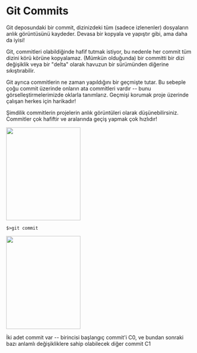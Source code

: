 # Git Commits

Git deposundaki bir commit, dizinizdeki tüm (sadece izlenenler) dosyaların anlık görüntüsünü kaydeder. Devasa bir kopyala ve yapıştır gibi, ama daha da iyisi!

Git, commitleri olabildiğinde hafif tutmak istiyor, bu nedenle her commit tüm dizini körü körüne kopyalamaz. (Mümkün olduğunda) bir committi bir dizi değişiklik veya bir "delta" olarak havuzun bir sürümünden diğerine sıkıştırabilir.

Git ayrıca commitlerin ne zaman yapıldığını bir geçmişte tutar. Bu sebeple çoğu commit üzerinde onların ata commitleri vardır -- bunu görselleştirmelerimizde oklarla tanımlarız. Geçmişi korumak proje üzerinde çalışan herkes için harikadır!

Şimdilik commitlerin projelerin anlık görüntüleri olarak düşünebilirsiniz. Commitler çok hafiftir ve aralarında geçiş yapmak çok hızlıdır!

<img src="task1_1.png" width="200" height="250"/>

```$>git commit```

<img src="task1_2.png" width="200" height="250"/>

İki adet commit var -- birincisi başlangıç commit'i C0, ve bundan sonraki bazı anlamlı değişikliklere sahip olabilecek diğer commit C1



